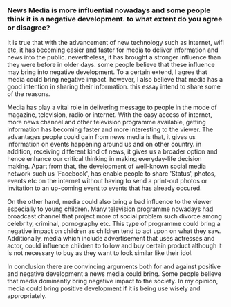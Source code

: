 ### News Media is more influential nowadays and some people think it is a negative development. to what extent do you agree or disagree?

It is true that with the advancement of new technology such as internet, wifi etc, it has becoming easier and faster for media to deliver information and news into the public. nevertheless, it has brought a stronger influence than they were before in older days. some people believe that these influence may bring into negative development. To a certain extend, I agree that media could bring negative impact. however, I also believe that media has a good intention in sharing their information. this essay intend to share some of the reasons.

Media has play a vital role in delivering message to people in the mode of magazine, television, radio or internet. With the easy access of internet, more news channel and other television programme available, getting information has becoming faster and more interesting to the viewer. The advantages people could gain from news media is that, it gives us information on events happening around us and on other country. in addition, receiving different kind of news, it gives us a broader option and hence enhance our critical thinking in making everyday-life decision making. Apart from that, the development of well-known social media network such us 'Facebook', has enable people to share 'Status', photos, events etc on the internet without having to send a print-out photos or invitation to an up-coming event to events that has already occured.

On the other hand, media could also bring a bad influence to the viewer especially to young children. Many television programme nowadays had broadcast channel that project more of social problem such divorce among celebrity, criminal, pornography etc. This type of programme could bring a negative impact on children as children tend to act upon on what they saw. Additionally, media which include advertisement that uses actresses and actor, could influence children to follow and buy certain product although it is not necessary to buy as they want to look similar like their idol.

In conclusion there are convincing arguments both for and against positive and negative development a news media could bring. Some people believe that media dominantly bring negative impact to the society. In my opinion, media could bring positive development if it is being use wisely and appropriately.

